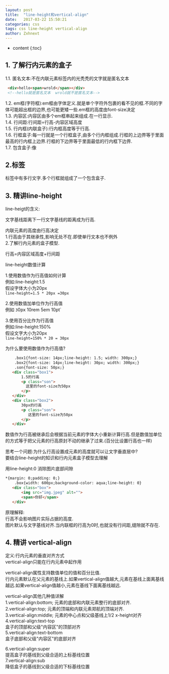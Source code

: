 ```yaml
---
layout: post
title:  "line-height和vertical-align"
date:   2017-03-22 15:50:21
categories: css
tags: css line-height vertical-align
author: Zxhnext
---
```


* content
{:toc}
## 1. 了解行内元素的盒子

1.1. 匿名文本:不在内联元素标签内的光秃秃的文字就是匿名文本  
```html
 <div>hello<span>wrold</span></div>
 <!--hello就是匿名文本  wrold就不是匿名文本-->
```



1.2. em框(字符框):em框由字体定义.就是单个字符外包裹的看不见的框.不同的字体可能超出框的边界,也可能更矮一些.em框的高度由font-size决定  
1.3. 内容区:内容区由多个em框串起来组成.在一行显示.  
1.4. 行间距:行间距=行高-内容区域高度  
1.5. 行内框(内联盒子):行内框高度等于行高.  
1.6. 行框盒子:每一行就是一个行框盒子,由多个行内框组成.行框的上边界等于里面最高的行内框上边界.行框的下边界等于里面最低的行内框下边界.  
1.7. 包含盒子:像

## 2.标签

标签中有多行文字.多个行框就组成了一个包含盒子.

## 3. 精讲line-height

line-heigt的含义:  

文字基线距离下一行文字基线的距离成为行高.  

内联元素的高度由行高决定   
1.行高由于其继承性,影响无处不在.即使单行文本也不例外  
2.了解行内元素的盒子模型.  

行高=内容区域高度+行间距  

line-height数值计算  

1.使用数值作为行高值如何计算  
例如:line-height:1.5  
假设字体大小为20px  
`line-height=1.5 * 20px =30px`

2.使用数值加单位作为行高值  
例如 `3`0px 10rem 5em 10pt`

3.使用百分比作为行高值  
例如:line-height:150%  
假设文字大小为20px  
`line-height=150% * 20 = 30px`

为什么要使用数值作为行高值?
```html
    .box1{font-size: 14px;line-height: 1.5; width: 300px;}
    .box2{font-size: 14px;line-height: 30px; width: 300px;}
    .son{font-size: 50px;}
   <div class="box1">
       1.5的行高
       <p class="son">
         这里的font-size为50px  
       </p>
   </div>
   <div class="box2">
       30px的行高
       <p class="son">
          这里的font-size为50px   
       </p>
   </div>
```
数值作为行高被继承后会根据当前元素的字体大小重新计算行高.但是数值加单位的方式等于把父元素的行高原封不动的继承了过来.(百分比设置行高也一样)  

思考一个问题:为什么行高设置成元素的高度就可以让文字垂直居中?  
要结合line-height的知识和行内元素盒子模型去理解  

用line-height:0 消除图片底部间隙
```html
*{margin: 0;padding: 0;}
    .box{width: 600px;background-color: aqua;line-height: 0}
   <div class="box">
       <img src="img.jpeg" alt="">
       <span>你好</span>
   </div>
```
原理解释:  
行高不会影响图片实际占据的高度.  
图片默认与文字基线对齐.当内联框的行高为0时,也就没有行间距,缝隙就不存在.

## 4. 精讲 vertical-align

定义:行内元素的垂直对齐方式  
vertical-align只能在行内元素中起作用 

vertical-align属性支持数值单位的值和百分比值.  
行内元素默认在父元素的基线上.如果vertical-align值越大,元素在基线上面离基线越远.如果vertical-align值越小,元素在基线下面离基线越远.  

vertical-align其他几种值详解  
1.vertical-align:bottom; 元素的底部和内联元素整行的底部对齐.  
2.vertical-align:top; 元素的顶端和内联元素郑航的顶端对齐.  
3.vertical-align:middle; 元素的中心点和父级基线上1/2 x-height对齐  
4.vertical-align:text-top  
盒子的顶部和父级"内容区"的顶部对齐  
5.vertical-align:text-bottom  
盒子底部和父级"内容区"的底部对齐  

6.vertical-align:super  
提高盒子的基线到父级合适的上标基线位置  
7.vertical-align:sub  
降低盒子的基线到父级合适的下标基线位置  